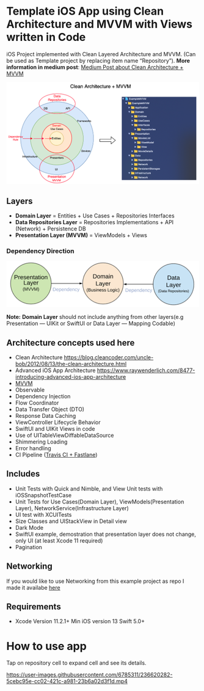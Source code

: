 
# Template iOS App using Clean Architecture and MVVM with Views written in Code

iOS Project implemented with Clean Layered Architecture and MVVM. (Can be used as Template project by replacing item name “Repository”). **More information in medium post**: <a href="https://tech.olx.com/clean-architecture-and-mvvm-on-ios-c9d167d9f5b3">Medium Post about Clean Architecture + MVVM</a>


![Alt text](README_FILES/CleanArchitecture+MVVM.png?raw=true "Clean Architecture Layers")

## Layers
* **Domain Layer** = Entities + Use Cases + Repositories Interfaces
* **Data Repositories Layer** = Repositories Implementations + API (Network) + Persistence DB
* **Presentation Layer (MVVM)** = ViewModels + Views

### Dependency Direction
![Alt text](README_FILES/CleanArchitectureDependencies.png?raw=true "Modules Dependencies")

**Note:** **Domain Layer** should not include anything from other layers(e.g Presentation — UIKit or SwiftUI or Data Layer — Mapping Codable)

## Architecture concepts used here
* Clean Architecture https://blog.cleancoder.com/uncle-bob/2012/08/13/the-clean-architecture.html
* Advanced iOS App Architecture https://www.raywenderlich.com/8477-introducing-advanced-ios-app-architecture
* [MVVM](ExampleMVVM/Presentation/MoviesScene/MoviesQueriesList) 
* Observable
* Dependency Injection
* Flow Coordinator
* Data Transfer Object (DTO)
* Response Data Caching
* ViewController Lifecycle Behavior
* SwiftUI and UIKit Views in code
* Use of UITableViewDiffableDataSource
* Shimmering Loading
* Error handling
* CI Pipeline ([Travis CI + Fastlane](.travis.yml))
 
## Includes
* Unit Tests with Quick and Nimble, and View Unit tests with iOSSnapshotTestCase
* Unit Tests for Use Cases(Domain Layer), ViewModels(Presentation Layer), NetworkService(Infrastructure Layer)
* UI test with XCUITests
* Size Classes and UIStackView in Detail view
* Dark Mode
* SwiftUI example, demostration that presentation layer does not change, only UI (at least Xcode 11 required)
* Pagination

## Networking
If you would like to use Networking from this example project as repo I made it availabe [here](https://github.com/kudoleh/SENetworking)

## Requirements
* Xcode Version 11.2.1+  Min iOS version 13  Swift 5.0+  

# How to use app
Tap on repository cell to expand cell and see its details.


https://user-images.githubusercontent.com/6785311/236620282-5cebc95e-cc02-421c-a981-23b6a02d3f1d.mp4










